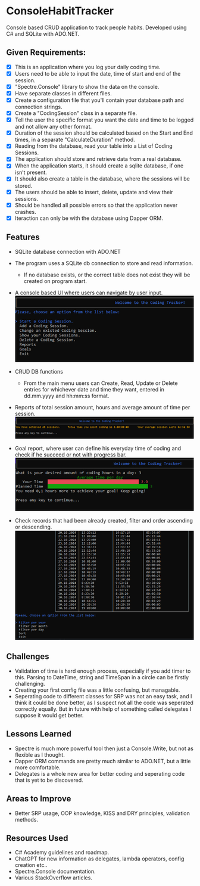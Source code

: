 ﻿# ConsoleHabitTracker

Console based CRUD application to track people habits. Developed using C# and SQLite with ADO.NET.

## Given Requirements:
- [x] This is an application where you log your daily coding time.
- [x] Users need to be able to input the date, time of start and end of the session.
- [x] "Spectre.Console" library to show the data on the console.
- [x] Have separate classes in different files.
- [x] Create a configuration file that you'll contain your database path and connection strings.
- [x] Create a "CodingSession" class in a separate file.
- [x] Tell the user the specific format you want the date and time to be logged and not allow any other format.
- [x] Duration of the session should be calculated based on the Start and End times, in a separate "CalculateDuration" method.
- [x] Reading from the database, read your table into a List of Coding Sessions.
- [x] The application should store and retrieve data from a real database.
- [x] When the application starts, it should create a sqlite database, if one isn’t present.
- [x] It should also create a table in the database, where the sessions will be stored.
- [x] The users should be able to insert, delete, update and view their sessions.
- [x] Should be handled all possible errors so that the application never crashes.
- [x] Iteraction can only be with the database using Dapper ORM.

## Features
* SQLite database connection with ADO.NET

* The program uses a SQLite db connection to store and read information.
  - If no database exists, or the correct table does not exist they will be created on program start.

* A console based UI where users can navigate by user input.
   ![image](https://github.com/TwilightSaw/CodeReviews.Console.CodingTracker/blob/main/images/UI.jpg?raw=true)
  
* CRUD DB functions
  - From the main menu users can Create, Read, Update or Delete entries for whichever date and time they want, entered in dd.mm.yyyy and hh:mm:ss format.

* Reports of total session amount, hours and average amount of time per session.
   ![image](https://github.com/TwilightSaw/CodeReviews.Console.CodingTracker/blob/main/images/report.png?raw=true)
    
* Goal report, where user can define his everyday time of coding and check if he succeed or not with progress bar.
   ![image](https://github.com/TwilightSaw/CodeReviews.Console.CodingTracker/blob/main/images/goal_report.jpg?raw=true)

* Check records that had been already created, filter and order ascending or descending.
   ![image](https://github.com/TwilightSaw/CodeReviews.Console.CodingTracker/blob/main/images/filter.png?raw=true)

## Challenges
- Validation of time is hard enough process, especially if you add timer to this. Parsing to DateTime, string and TimeSpan in a circle can be firstly challenging.
- Creating your first config file was a little confusing, but managable.
- Seperating code to different classes for SRP was not an easy task, and I think it could be done better, as I suspect not all the code was seperated correctly equally. But in future with help of something called delegates I suppose it would get better.
## Lessons Learned
- Spectre is much more powerful tool then just a Console.Write, but not as flexible as I thought.
- Dapper ORM commands are pretty much similar to ADO.NET, but a little more comfortable.
- Delegates is a whole new area for better coding and seperating code that is yet to be discovered.
## Areas to Improve
- Better SRP usage, OOP knowledge, KISS and DRY principles, validation methods.
## Resources Used
- C# Academy guidelines and roadmap.
- ChatGPT for new information as delegates, lambda operators, config creation etc..
- Spectre.Console documentation.
- Various StackOverflow articles.
